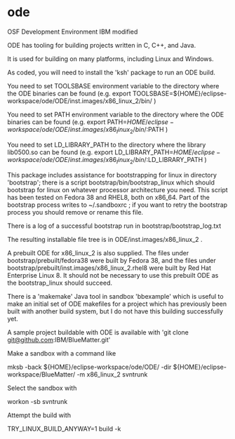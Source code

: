 # ode
OSF Development Environment IBM modified

ODE has tooling for building projects written in C, C++, and Java. 

It is used for building on many platforms, including Linux and Windows.

As coded, you will need to install the 'ksh' package to run an ODE build.

You need to set TOOLSBASE environment variable to the directory where the ODE binaries can be found
(e.g. export TOOLSBASE=${HOME}/eclipse-workspace/ode/ODE/inst.images/x86_linux_2/bin/ )

You need to set PATH environment variable to the directory where the ODE binaries can be found
(e.g. export PATH=${HOME}/eclipse-workspace/ode/ODE/inst.images/x86_linux_2/bin/:$PATH )

You need to set LD_LIBRARY_PATH to the directory where the library lib0500.so can be found
(e.g. export LD_LIBRARY_PATH=${HOME}/eclipse-workspace/ode/ODE/inst.images/x86_linux_2/bin/:$LD_LIBRARY_PATH )

This package includes assistance for bootstrapping for linux in directory 'bootstrap'; there is a script bootstrap/bin/bootstrap_linux which should bootstrap for linux on whatever processor architecture you need. This script has been tested on Fedora 38 and RHEL8, both on x86_64. Part of the bootstrap process writes to ~/.sandboxrc ; if you want to retry the bootstrap process you should remove or rename this file.

There is a log of a successful bootstrap run in bootstrap/bootstrap_log.txt

The resulting installable file tree is in ODE/inst.images/x86_linux_2 .

A prebuilt ODE for x86_linux_2 is also supplied. 
The files under bootstrap/prebuilt/fedora38 were built by Fedora 38, and the
files under bootstrap/prebuilt/inst.images/x86_linux_2.rhel8 were built by Red Hat Enterprise Linux 8. It should not be necessary to use this prebuilt ODE as the bootstrap_linux should succeed.


There is a 'makemake'  Java tool in sandbox 'bbexample' which is useful to 
make an initial set of ODE makefiles for a project which has previously been
built with another build system, but I do not have this building successfully
yet.

A sample project buildable with ODE is available with 'git clone git@github.com:IBM/BlueMatter.git'

Make a sandbox with a command like

mksb -back ${HOME}/eclipse-workspace/ode/ODE/ -dir ${HOME}/eclipse-workspace/BlueMatter/  -m x86_linux_2 svntrunk

Select the sandbox with

workon -sb svntrunk

Attempt the build with

TRY_LINUX_BUILD_ANYWAY=1 build -k

